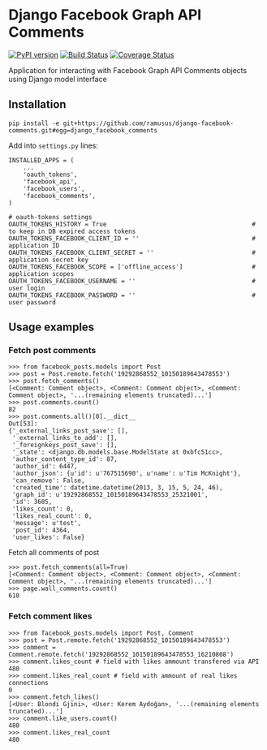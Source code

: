 # Django Facebook Graph API Comments

[![PyPI version](https://badge.fury.io/py/django-facebook-comments.png)](http://badge.fury.io/py/django-facebook-comments) [![Build Status](https://travis-ci.org/ramusus/django-facebook-comments.png?branch=master)](https://travis-ci.org/ramusus/django-facebook-comments) [![Coverage Status](https://coveralls.io/repos/ramusus/django-facebook-comments/badge.png?branch=master)](https://coveralls.io/r/ramusus/django-facebook-comments)

Application for interacting with Facebook Graph API Comments objects using Django model interface

## Installation

    pip install -e git+https://github.com/ramusus/django-facebook-comments.git#egg=django_facebook_comments

Add into `settings.py` lines:

    INSTALLED_APPS = (
        ...
        'oauth_tokens',
        'facebook_api',
        'facebook_users',
        'facebook_comments',
    )

    # oauth-tokens settings
    OAUTH_TOKENS_HISTORY = True                                        # to keep in DB expired access tokens
    OAUTH_TOKENS_FACEBOOK_CLIENT_ID = ''                               # application ID
    OAUTH_TOKENS_FACEBOOK_CLIENT_SECRET = ''                           # application secret key
    OAUTH_TOKENS_FACEBOOK_SCOPE = ['offline_access']                   # application scopes
    OAUTH_TOKENS_FACEBOOK_USERNAME = ''                                # user login
    OAUTH_TOKENS_FACEBOOK_PASSWORD = ''                                # user password

## Usage examples

### Fetch post comments

    >>> from facebook_posts.models import Post
    >>> post = Post.remote.fetch('19292868552_10150189643478553')
    >>> post.fetch_comments()
    [<Comment: Comment object>, <Comment: Comment object>, <Comment: Comment object>, '...(remaining elements truncated)...']
    >>> post.comments.count()
    82
    >>> post.comments.all()[0].__dict__
    Out[53]:
    {'_external_links_post_save': [],
     '_external_links_to_add': [],
     '_foreignkeys_post_save': [],
     '_state': <django.db.models.base.ModelState at 0xbfc51cc>,
     'author_content_type_id': 87,
     'author_id': 6447,
     'author_json': {u'id': u'767515690', u'name': u'Tim McKnight'},
     'can_remove': False,
     'created_time': datetime.datetime(2013, 3, 15, 5, 24, 46),
     'graph_id': u'19292868552_10150189643478553_25321001',
     'id': 3605,
     'likes_count': 0,
     'likes_real_count': 0,
     'message': u'test',
     'post_id': 4364,
     'user_likes': False}

Fetch all comments of post

    >>> post.fetch_comments(all=True)
    [<Comment: Comment object>, <Comment: Comment object>, <Comment: Comment object>, '...(remaining elements truncated)...']
    >>> page.wall_comments.count()
    610

### Fetch comment likes

    >>> from facebook_posts.models import Post, Comment
    >>> post = Post.remote.fetch('19292868552_10150189643478553')
    >>> comment = Comment.remote.fetch('19292868552_10150189643478553_16210808')
    >>> comment.likes_count # field with likes ammount transfered via API
    480
    >>> comment.likes_real_count # field with ammount of real likes connections
    0
    >>> comment.fetch_likes()
    [<User: Blondi Gjini>, <User: Kerem Aydoğan>, '...(remaining elements truncated)...']
    >>> comment.like_users.count()
    480
    >>> comment.likes_real_count
    480
